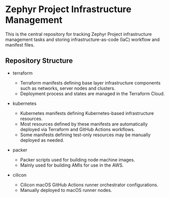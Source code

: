 # Zephyr Project Infrastructure Management

This is the central repository for tracking Zephyr Project infrastructure
management tasks and storing infrastructure-as-code (IaC) workflow and manifest
files.

## Repository Structure

* terraform

    * Terraform manifests defining base layer infrastructure components such as
      networks, server nodes and clusters.
    * Deployment process and states are managed in the Terraform Cloud.

* kubernetes

    * Kubernetes manifests defining Kubernetes-based infrastructure resources.
    * Most resources defined by these manifests are automatically deployed via
      Terraform and GitHub Actions workflows.
    * Some manifests defining test-only resources may be manually deployed as
      needed.

* packer

    * Packer scripts used for building node machine images.
    * Mainly used for building AMIs for use in the AWS.

* cilicon

    * Cilicon macOS GitHub Actions runner orchestrator configurations. 
    * Manually deployed to macOS runner nodes.
